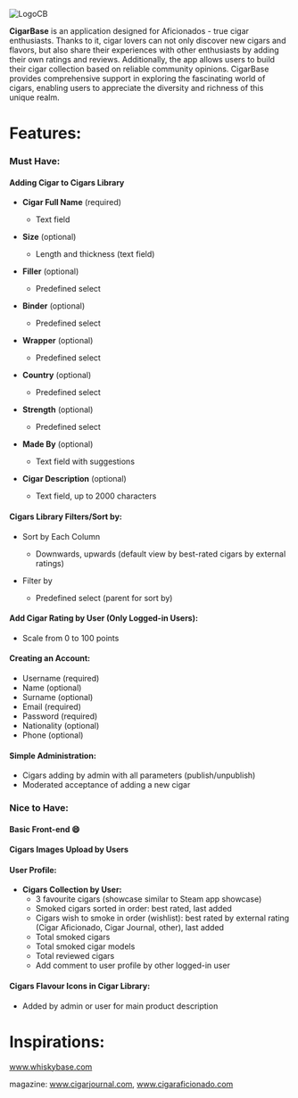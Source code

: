 ![LogoCB](https://github.com/pregula/cigarbase/assets/34336366/fa39ce95-6e53-4f80-ae61-2d20435fe0b2)

**CigarBase** is an application designed for Aficionados - true cigar enthusiasts. Thanks to it, cigar lovers can not only discover new cigars and flavors, but also share their experiences with other enthusiasts by adding their own ratings and reviews. Additionally, the app allows users to build their cigar collection based on reliable community opinions. CigarBase provides comprehensive support in exploring the fascinating world of cigars, enabling users to appreciate the diversity and richness of this unique realm.

# Features:
### Must Have:

#### Adding Cigar to Cigars Library
- **Cigar Full Name** (required)
  - Text field

- **Size** (optional)
  - Length and thickness (text field)

- **Filler** (optional)
  - Predefined select

- **Binder** (optional)
  - Predefined select

- **Wrapper** (optional)
  - Predefined select

- **Country** (optional)
  - Predefined select

- **Strength** (optional)
  - Predefined select

- **Made By** (optional)
  - Text field with suggestions

- **Cigar Description** (optional)
  - Text field, up to 2000 characters

#### Cigars Library Filters/Sort by:
- Sort by Each Column
  - Downwards, upwards (default view by best-rated cigars by external ratings)

- Filter by
  - Predefined select (parent for sort by)

#### Add Cigar Rating by User (Only Logged-in Users):
- Scale from 0 to 100 points

#### Creating an Account:
- Username (required)
- Name (optional)
- Surname (optional)
- Email (required)
- Password (required)
- Nationality (optional)
- Phone (optional)

#### Simple Administration:
- Cigars adding by admin with all parameters (publish/unpublish)
- Moderated acceptance of adding a new cigar

### Nice to Have:

#### Basic Front-end 😄

#### Cigars Images Upload by Users

#### User Profile:
- **Cigars Collection by User:**
  - 3 favourite cigars (showcase similar to Steam app showcase)
  - Smoked cigars sorted in order: best rated, last added
  - Cigars wish to smoke in order (wishlist): best rated by external rating (Cigar Aficionado, Cigar Journal, other), last added
  - Total smoked cigars
  - Total smoked cigar models
  - Total reviewed cigars
  - Add comment to user profile by other logged-in user

#### Cigars Flavour Icons in Cigar Library:
- Added by admin or user for main product description



# Inspirations:
www.whiskybase.com

magazine: www.cigarjournal.com, www.cigaraficionado.com

